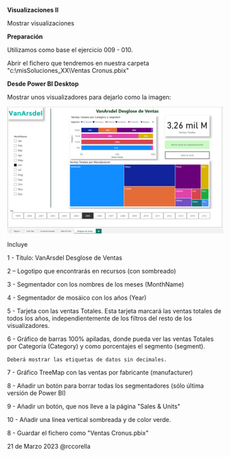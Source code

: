﻿

**Visualizaciones II**

Mostrar visualizaciones


**Preparación**

Utilizamos como base el ejercicio 009 - 010.

Abrir el fichero que tendremos en nuestra carpeta "c:\misSoluciones_XX\Ventas Cronus.pbix"



**Desde Power BI Desktop**

Mostrar unos visualizadores para dejarlo como la imagen:

![](Recursos/resultado.png)

Incluye

1 - Título: VanArsdel Desglose de Ventas
	

2 – Logotipo que encontrarás en recursos (con sombreado)


3 - Segmentador con los nombres de los meses (MonthName)

	
4 - Segmentador de mosáico con los años (Year)


5 - Tarjeta con las ventas Totales.  Esta tarjeta marcará las ventas totales de todos los años, independientemente de los filtros del resto de los visualizadores.

6 - Gráfico de barras 100% apiladas, donde pueda ver las ventas Totales por Categoría (Category) y como porcentajes el segmento (segment).

	Deberá mostrar las etiquetas de datos sin decimales.

7 - Gráfico TreeMap con las ventas por fabricante (manufacturer)

8 - Añadir un botón para borrar todas los segmentadores (sólo última versión de Power BI)

9 - Añadir un botón, que nos lleve a la página "Sales & Units"

10 - Añadir una línea vertical sombreada y de color verde.

8 - Guardar el fichero como "Ventas Cronus.pbix"




21 de Marzo 2023        @rccorella
